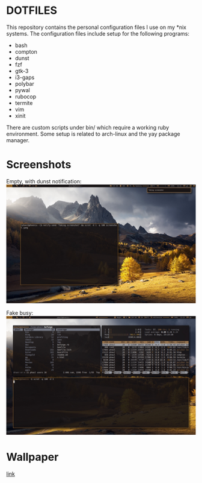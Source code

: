 DOTFILES
========

This repository contains the personal configuration files I use on my \*nix
systems. The configuration files include setup for the following programs:

 * bash
 * compton
 * dunst
 * fzf
 * gtk-3
 * i3-gaps
 * polybar
 * pywal
 * rubocop
 * termite
 * vim
 * xinit

There are custom scripts under bin/ which require a working ruby environment.
Some setup is related to arch-linux and the yay package manager.

Screenshots
===========

Empty, with dunst notification:
![empty](screenshots/screenshot_empty.jpeg)

Fake busy:
![fake busy](screenshots/screenshot_fake_busy.jpeg)

Wallpaper
=========

[link](https://alpha.wallhaven.cc/wallpaper/623995)

